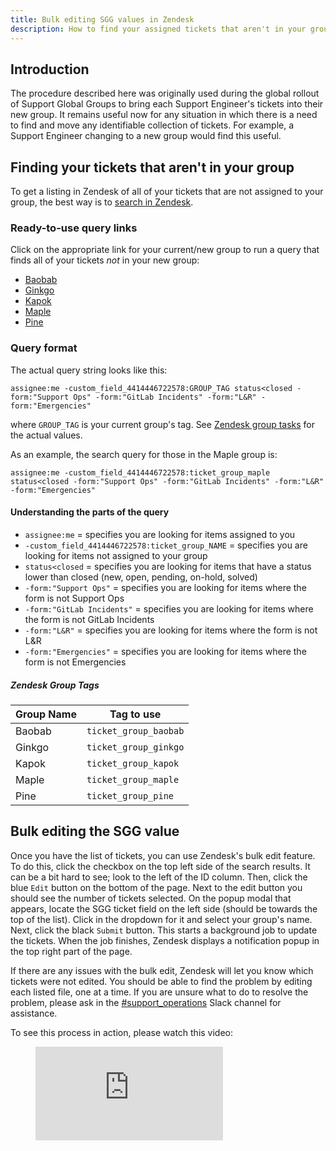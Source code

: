 ```yaml
---
title: Bulk editing SGG values in Zendesk
description: How to find your assigned tickets that aren't in your group and move them
---
```


## Introduction

The procedure described here was originally used during the global rollout of
Support Global Groups to bring each Support Engineer's tickets into their new
group. It remains useful now for any situation in which there is a need to find
and move any identifiable collection of tickets. For example, a Support
Engineer changing to a new group would find this useful.

## Finding your tickets that aren't in your group

To get a listing in Zendesk of all of your tickets that are not assigned to your
group, the best way is to
[search in Zendesk](/handbook/support/readiness/operations/docs/zendesk/searching/).

### Ready-to-use query links

Click on the appropriate link for your current/new group to run a query that finds all of your tickets *not* in your new group:

- [Baobab](https://gitlab.zendesk.com/agent/search/1?type=ticket&q=assignee%3Ame%20-custom_field_4414446722578%3Aticket_group_baobab%20status%3Cclosed%20-form%3A%22Support%20Ops%22%20-form%3A%22GitLab%20Incidents%22%20-form%3A%22L%26R%22%20-form%3A%22Emergencies%22)
- [Ginkgo](https://gitlab.zendesk.com/agent/search/1?type=ticket&q=assignee%3Ame%20-custom_field_4414446722578%3Aticket_group_ginkgo%20status%3Cclosed%20-form%3A%22Support%20Ops%22%20-form%3A%22GitLab%20Incidents%22%20-form%3A%22L%26R%22%20-form%3A%22Emergencies%22)
- [Kapok](https://gitlab.zendesk.com/agent/search/1?type=ticket&q=assignee%3Ame%20-custom_field_4414446722578%3Aticket_group_kapok%20status%3Cclosed%20-form%3A%22Support%20Ops%22%20-form%3A%22GitLab%20Incidents%22%20-form%3A%22L%26R%22%20-form%3A%22Emergencies%22)
- [Maple](https://gitlab.zendesk.com/agent/search/1?type=ticket&q=assignee%3Ame%20-custom_field_4414446722578%3Aticket_group_maple%20status%3Cclosed%20-form%3A%22Support%20Ops%22%20-form%3A%22GitLab%20Incidents%22%20-form%3A%22L%26R%22%20-form%3A%22Emergencies%22)
- [Pine](https://gitlab.zendesk.com/agent/search/1?type=ticket&q=assignee%3Ame%20-custom_field_4414446722578%3Aticket_group_pine%20status%3Cclosed%20-form%3A%22Support%20Ops%22%20-form%3A%22GitLab%20Incidents%22%20-form%3A%22L%26R%22%20-form%3A%22Emergencies%22)

### Query format

The actual query string looks like this:

```text
assignee:me -custom_field_4414446722578:GROUP_TAG status<closed -form:"Support Ops" -form:"GitLab Incidents" -form:"L&R" -form:"Emergencies"
```

where `GROUP_TAG` is your current group's tag. See
[Zendesk group tasks](#zendesk-group-tags) for the actual values.

As an example, the search query for those in the Maple group is:

```text
assignee:me -custom_field_4414446722578:ticket_group_maple status<closed -form:"Support Ops" -form:"GitLab Incidents" -form:"L&R" -form:"Emergencies"
```

#### Understanding the parts of the query

- `assignee:me` = specifies you are looking for items assigned to you
- `-custom_field_4414446722578:ticket_group_NAME` = specifies you are looking
  for items not assigned to your group
- `status<closed` = specifies you are looking for items that have a status lower
  than closed (new, open, pending, on-hold, solved)
- `-form:"Support Ops"` = specifies you are looking for items where the form is
  not Support Ops
- `-form:"GitLab Incidents"` = specifies you are looking for items where the
  form is not GitLab Incidents
- `-form:"L&R"` = specifies you are looking for items where the form is not L&R
- `-form:"Emergencies"` = specifies you are looking for items where the form is
  not Emergencies

##### Zendesk Group Tags

| Group Name | Tag to use            |
|------------|-----------------------|
| Baobab     | `ticket_group_baobab` |
| Ginkgo     | `ticket_group_ginkgo` |
| Kapok      | `ticket_group_kapok`  |
| Maple      | `ticket_group_maple`  |
| Pine       | `ticket_group_pine`   |

## Bulk editing the SGG value

Once you have the list of tickets, you can use Zendesk's bulk edit feature. To
do this, click the checkbox on the top left side of the search results. It can
be a bit hard to see; look to the left of the ID column. Then, click the
blue `Edit` button on the bottom of the page. Next to the edit button you should see the number of tickets selected.
On the popup modal that appears, locate the SGG ticket field
on the left side (should be towards the top of the list). Click in the dropdown
for it and select your group's name. Next, click the black `Submit` button.
This starts a background job to update the tickets. When the job finishes,
Zendesk displays a notification popup in the top right part of the page.

If there are any issues with the bulk edit, Zendesk will let you know which
tickets were not edited. You should be able to find the problem by editing each
listed file, one at a time. If you are unsure what to do to resolve
the problem, please ask in the
[#support_operations](https://gitlab.slack.com/archives/C018ZGZAMPD) Slack
channel for assistance.

To see this process in action, please watch this video:

<figure class="video_container">
  <iframe src="https://www.youtube.com/embed/QzphCSSY_0A" frameborder="0" allowfullscreen="true"> </iframe>
</figure>
